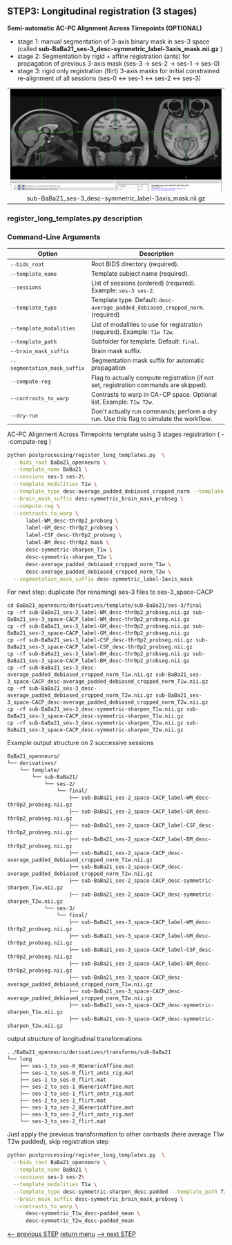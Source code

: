 ## STEP3: Longitudinal registration (3 stages)

**Semi-automatic AC-PC Alignment Across Timepoints (OPTIONAL)** 
  - stage 1: manual segmentation of 3-axis binary mask in ses-3 space (called **sub-BaBa21_ses-3_desc-symmetric_label-3axis_mask.nii.gz** )
  - stage 2: Segmentation by rigid + affine registration (ants) for propagation of previous 3-axis mask (ses-3 -> ses-2 -> ses-1 -> ses-0)
  - stage 3: rigid only registration (flirt) 3-axis masks for initial constrained re-alignment of all sessions (ses-0 <-> ses-1 <-> ses-2 <-> ses-3)
<table>
<tr>
    <td align="center">
    <img src="https://github.com/arnaudletroter/BABACOOL/blob/main/images/ses-3_CACP_3axis.png" width="600" />
    </td>
</tr>
<tr> 
    <td align="center">sub-BaBa21_ses-3_desc-symmetric_label-3axis_mask.nii.gz</td> 
</tr>
</table>

### register_long_templates.py description

### Command-Line Arguments
| Option                        | Description                                                                             |
|-------------------------------|-----------------------------------------------------------------------------------------|
| `--bids_root`                 | Root BIDS directory (required).                                                         |
| `--template_name`             | Template subject name (required).                                                       |
| `--sessions`                  | List of sessions (ordered) (required). Example: `ses-3 ses-2`.                          |
| `--template_type`             | Template type. Default: `desc-average_padded_debiased_cropped_norm`. (required)                            |
| `--template_modalities`       | List of modalities to use for registration (required). Example: `T1w T2w`.              |
| `--template_path`             | Subfolder for template. Default: `final`.                                               |
| `--brain_mask_suffix`         | Brain mask suffix.                                                                      |
| `--segmentation_mask_suffix`  | Segmentation mask suffix for automatic propagation                                      |
| `--compute-reg`               | Flag to actually compute registration (if not set, registration commands are skipped).  |
| `--contrasts_to_warp`         | Contrasts to warp in CA-CP space. Optional list. Example: `T1w T2w`.                    |
| `--dry-run`                   | Don't actually run commands; perform a dry run. Use this flag to simulate the workflow. |

AC-PC Alignment Across Timepoints template using 3 stages registration ( --compute-reg )

```bash
python postprocessing/register_long_templates.py  \
  --bids_root BaBa21_openneuro \
  --template_name BaBa21 \
  --sessions ses-3 ses-2\
  --template_modalities T1w \
  --template_type desc-average_padded_debiased_cropped_norm --template_path final \
  --brain_mask_suffix desc-symmetric_brain_mask_probseg \
  --compute-reg \
  --contrasts_to_warp \
      label-WM_desc-thr0p2_probseg \
      label-GM_desc-thr0p2_probseg \
      label-CSF_desc-thr0p2_probseg \
      label-BM_desc-thr0p2_mask \
      desc-symmetric-sharpen_T1w \
      desc-symmetric-sharpen_T2w \
      desc-average_padded_debiased_cropped_norm_T1w \
      desc-average_padded_debiased_cropped_norm_T2w \
  --segmentation_mask_suffix desc-symmetric_label-3axis_mask
```

For next step: duplicate (for renaming) ses-3 files to ses-3_space-CACP
```
cd BaBa21_openneuro/derivatives/template/sub-BaBa21/ses-3/final
cp -rf sub-BaBa21_ses-3_label-WM_desc-thr0p2_probseg.nii.gz sub-BaBa21_ses-3_space-CACP_label-WM_desc-thr0p2_probseg.nii.gz
cp -rf sub-BaBa21_ses-3_label-GM_desc-thr0p2_probseg.nii.gz sub-BaBa21_ses-3_space-CACP_label-GM_desc-thr0p2_probseg.nii.gz
cp -rf sub-BaBa21_ses-3_label-CSF_desc-thr0p2_probseg.nii.gz sub-BaBa21_ses-3_space-CACP_label-CSF_desc-thr0p2_probseg.nii.gz
cp -rf sub-BaBa21_ses-3_label-BM_desc-thr0p2_probseg.nii.gz sub-BaBa21_ses-3_space-CACP_label-BM_desc-thr0p2_probseg.nii.gz
cp -rf sub-BaBa21_ses-3_desc-average_padded_debiased_cropped_norm_T1w.nii.gz sub-BaBa21_ses-3_space-CACP_desc-average_padded_debiased_cropped_norm_T1w.nii.gz
cp -rf sub-BaBa21_ses-3_desc-average_padded_debiased_cropped_norm_T2w.nii.gz sub-BaBa21_ses-3_space-CACP_desc-average_padded_debiased_cropped_norm_T2w.nii.gz
cp -rf sub-BaBa21_ses-3_desc-symmetric-sharpen_T1w.nii.gz sub-BaBa21_ses-3_space-CACP_desc-symmetric-sharpen_T1w.nii.gz
cp -rf sub-BaBa21_ses-3_desc-symmetric-sharpen_T2w.nii.gz sub-BaBa21_ses-3_space-CACP_desc-symmetric-sharpen_T2w.nii.gz
```
Example output structure on 2 successive sessions
```
BaBa21_openneuro/
└── derivatives/
    └── template/
        └── sub-BaBa21/
            └── ses-2/
                └── final/
                    ├── sub-BaBa21_ses-2_space-CACP_label-WM_desc-thr0p2_probseg.nii.gz
                    ├── sub-BaBa21_ses-2_space-CACP_label-GM_desc-thr0p2_probseg.nii.gz
                    ├── sub-BaBa21_ses-2_space-CACP_label-CSF_desc-thr0p2_probseg.nii.gz
                    ├── sub-BaBa21_ses-2_space-CACP_label-BM_desc-thr0p2_probseg.nii.gz
                    ├── sub-BaBa21_ses-2_space-CACP_desc-average_padded_debiased_cropped_norm_T1w.nii.gz
                    ├── sub-BaBa21_ses-2_space-CACP_desc-average_padded_debiased_cropped_norm_T2w.nii.gz
                    ├── sub-BaBa21_ses-2_space-CACP_desc-symmetric-sharpen_T1w.nii.gz
                    ├── sub-BaBa21_ses-2_space-CACP_desc-symmetric-sharpen_T2w.nii.gz   
            └── ses-3/
                └── final/
                    ├── sub-BaBa21_ses-3_space-CACP_label-WM_desc-thr0p2_probseg.nii.gz
                    ├── sub-BaBa21_ses-3_space-CACP_label-GM_desc-thr0p2_probseg.nii.gz
                    ├── sub-BaBa21_ses-3_space-CACP_label-CSF_desc-thr0p2_probseg.nii.gz
                    ├── sub-BaBa21_ses-3_space-CACP_label-BM_desc-thr0p2_probseg.nii.gz
                    ├── sub-BaBa21_ses-3_space-CACP_desc-average_padded_debiased_cropped_norm_T1w.nii.gz
                    ├── sub-BaBa21_ses-3_space-CACP_desc-average_padded_debiased_cropped_norm_T2w.nii.gz
                    ├── sub-BaBa21_ses-3_space-CACP_desc-symmetric-sharpen_T1w.nii.gz
                    ├── sub-BaBa21_ses-3_space-CACP_desc-symmetric-sharpen_T2w.nii.gz
```
output structure of longitudinal transformations 
```
../BaBa21_openneuro/derivatives/transforms/sub-BaBa21
└── long
    ├── ses-1_to_ses-0_0GenericAffine.mat
    ├── ses-1_to_ses-0_flirt_ants_rig.mat
    ├── ses-1_to_ses-0_flirt.mat
    ├── ses-2_to_ses-1_0GenericAffine.mat
    ├── ses-2_to_ses-1_flirt_ants_rig.mat
    ├── ses-2_to_ses-1_flirt.mat
    ├── ses-3_to_ses-2_0GenericAffine.mat
    ├── ses-3_to_ses-2_flirt_ants_rig.mat
    └── ses-3_to_ses-2_flirt.mat
```

Just apply the previous transformation to other contrasts (here average T1w T2w padded), skip registration step

```bash
python postprocessing/register_long_templates.py  \
  --bids_root BaBa21_openneuro \
  --template_name BaBa21 \
  --sessions ses-3 ses-2\
  --template_modalities T1w \
  --template_type desc-symmetric-sharpen_desc-padded --template_path final \
  --brain_mask_suffix desc-symmetric_brain_mask_probseg \
  --contrasts_to_warp \
      desc-symmetric_T1w_desc-padded_mean \
      desc-symmetric_T2w_desc-padded_mean
```



[<-- previous STEP](hist_normalization.md) [return menu](../pipeline4D.md) [--> next STEP](symmetrize_template.md)